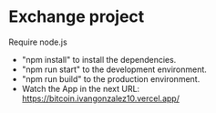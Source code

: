 # Exchange project 

Require node.js

- "npm install" to install the dependencies.
- "npm run start" to the development environment.
- "npm run build" to the production environment.
- Watch the App in the next URL: https://bitcoin.ivangonzalez10.vercel.app/